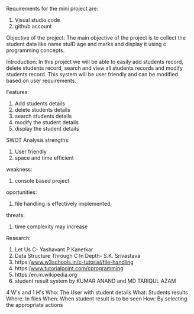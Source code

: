 Requirements for the mini project are:
1. Visual studio code
2. github account

Objective of the project:
The main objective of the project is to collect the student data like name stuID age and marks and display it using c programming concepts.

Introduction:
In this project we will be able to easily add students record, delete students record, search and view all students records and modify students record. This system will be user friendly and can be modified based on user requirements.

Features:
1. Add students details
2. delete students details
3. search students details
4. modify the  student details
5. display the student details

SWOT Analysis
strengths:
1. User friendly
2. space and time efficient

weakness:
1. console based project

oportunities:
1. file handling is effectively implemented

threats:
1. time complexity may increase

Research:
1. Let Us C- Yashavant P Kanetkar
2. Data Structure Through C In Depth- S.K. Srivastava
3. https:/www.w3schools.in/c-tutorial/file-handling
4. https:/www.tutorialpoint.com/cprogramming
5. https:/en.m.wikipedia.org
6. student result system by KUMAR ANAND and MD TARIQUL AZAM

4 W's and 1 H's
Who:
The User with student details
What:
Students results
Where:
In files
When:
When student result is to be seen
How:
By selecting the appropriate actions
 

